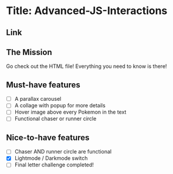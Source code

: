 # Title: Advanced-JS-Interactions

## Link


## The Mission
Go check out the HTML file! Everything you need to know is there!

## Must-have features
- [ ] A parallax carousel
- [ ] A collage with popup for more details
- [ ] Hover image above every Pokemon in the text
- [ ] Functional chaser or runner circle

## Nice-to-have features
- [ ] Chaser AND runner circle are functional
- [x] Lightmode / Darkmode switch
- [ ] Final letter challenge completed!
